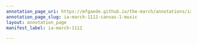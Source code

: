 ```yaml
---
annotation_page_uri: https://mfgaede.github.io/the-march/annotations/ia-march-1112-canvas-1-music.json
annotation_page_slug: ia-march-1112-canvas-1-music
layout: annotation_page
manifest_label: ia-march-1112

---
```

